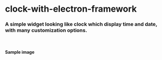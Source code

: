 # clock-with-electron-framework
<h3>A simple widget looking like clock which display time and date, with many customization options.</h3>
<br>
<h4>Sample image</h4>
<![2021-08-15 (1)](https://user-images.githubusercontent.com/71129867/129482694-2597e1ea-d42c-469b-b649-9836b646e4d8.png)

